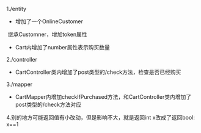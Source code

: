 1./entity

- 增加了一个OnlineCustomer

​	继承Customner，增加token属性

- Cart内增加了number属性表示购买数量

2./controller

- CartController类内增加了post类型的/check方法，检查是否已经购买

3./mapper

- CartMapper内增加checkIfPurchased方法，和CartController类内增加了post类型的/check方法对应

4.别的地方可能返回值有小改动，但是影响不大，就是返回int x改成了返回bool: x==1
